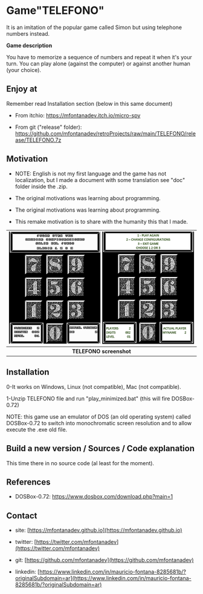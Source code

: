 
# Game"TELEFONO"

It is an imitation of the popular game called Simon but using telephone numbers instead.

**Game description**

You have to memorize a sequence of numbers and repeat it when it's your turn. You can play alone (against the computer) or against another human (your choice).



## Enjoy at

Remember read Installation section (below in this same document)

* From itchio: https://mfontanadev.itch.io/micro-spy

* From git ("release" folder): https://github.com/mfontanadev/retroProjects/raw/main/TELEFONO/release/TELEFONO.7z



## Motivation

- NOTE: English is not my first language and the game has not localization, but I made a document with some translation see "doc" folder inside the .zip.
- The original motivations was learning about programming.

- The original motivations was learning about programming.
- This remake motivation is to share with the humanity this that I made.

<table>
	<tr>
		<th width="720px" align="center">
		<img width="720px"
src="https://github.com/mfontanadev/retroProjects/raw/main/TELEFONO/doc/game_screenshot.png">
		</th>
	</tr>
	<tr>
		<th align="center">
			TELEFONO screenshot
		</th>
	</tr>
</table>



## Installation

0-It works on Windows, Linux (not compatible), Mac (not compatible).

1-Unzip TELEFONO file and run "play_minimized.bat" (this will fire DOSBox-0.72)

NOTE: this game use an emulator of DOS (an old operating system) called DOSBox-0.72 to switch into monochromatic screen resolution and to allow execute the .exe old file.



## Build a new version / Sources / Code explanation

This time there in no source code (al least for the moment).



## References

* DOSBox-0.72:  https://www.dosbox.com/download.php?main=1



## Contact

* site: [https://mfontanadev.github.io](https://mfontanadev.github.io)

* twitter: [https://twitter.com/mfontanadev](https://twitter.com/mfontanadev)

* git: [https://github.com/mfontanadev](https://github.com/mfontanadev)

* linkedin: [https://www.linkedin.com/in/mauricio-fontana-8285681b/?originalSubdomain=ar](https://www.linkedin.com/in/mauricio-fontana-8285681b/?originalSubdomain=ar)


